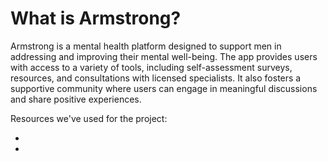# What is Armstrong?
Armstrong is a mental health platform designed to support men in addressing and improving their mental well-being. The app provides users with access to a variety of tools, including self-assessment surveys, resources, and consultations with licensed specialists. It also fosters a supportive community where users can engage in meaningful discussions and share positive experiences.

Resources we've used for the project:

- 
- 

